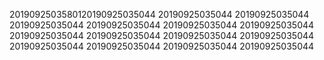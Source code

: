 2019092503580120190925035044
20190925035044
20190925035044
20190925035044
20190925035044
20190925035044
20190925035044
20190925035044
20190925035044
20190925035044
20190925035044
20190925035044
20190925035044
20190925035044
20190925035044
